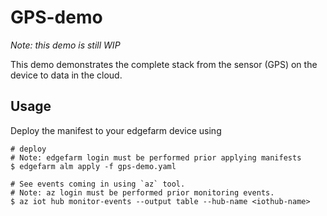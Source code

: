 # GPS-demo

*Note: this demo is still WIP*

This demo demonstrates the complete stack from the sensor (GPS) on the device to data in the cloud. 

## Usage

Deploy the manifest to your edgefarm device using

```
# deploy
# Note: edgefarm login must be performed prior applying manifests
$ edgefarm alm apply -f gps-demo.yaml

# See events coming in using `az` tool.
# Note: az login must be performed prior monitoring events.
$ az iot hub monitor-events --output table --hub-name <iothub-name>
```